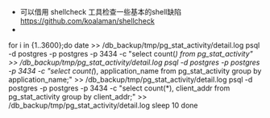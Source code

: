 - 可以借用 shellcheck 工具检查一些基本的shell缺陷 https://github.com/koalaman/shellcheck
-



for i in {1..3600};do
    date >> /db_backup/tmp/pg_stat_activity/detail.log
    psql -d postgres -p postgres -p 3434 -c "select count(*) from pg_stat_activity" >> /db_backup/tmp/pg_stat_activity/detail.log
    psql -d postgres -p postgres -p 3434 -c "select count(*), application_name from pg_stat_activity group by application_name;" >> /db_backup/tmp/pg_stat_activity/detail.log
    psql -d postgres -p postgres -p 3434 -c "select count(*), client_addr from pg_stat_activity group by client_addr;" >> /db_backup/tmp/pg_stat_activity/detail.log
    sleep 10
done